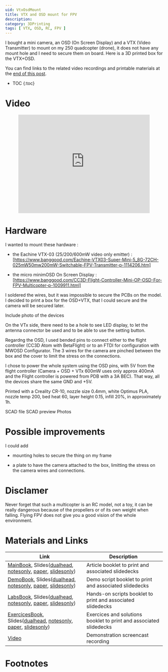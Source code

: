 ```yaml
---
uid: VtxOsdMount
title: VTX and OSD mount for FPV
description:
category: 3DPrinting
tags: [ VTX, OSD, RC, FPV ]
---
```


I bought a mini camera, an OSD (On Screen Display) and a VTX
(Video Transmitter) to mount on my 250 quadcopter (drone), it
does not have any mount hole and I need to secure them on board.
Here is a 3D printed box for the VTX+OSD.

You can find links to the related video recordings and printable materials at
the <a href="#materials-and-links">end of this post</a>.

* TOC
{:toc}

# Video

<center><iframe width="420" height="315" src="https://www.youtube.com/embed/" frameborder="0" allowfullscreen></iframe></center>

# Hardware

I wanted to mount these hardware :

* the Eachine VTX-03 (25/200/600mW video only emitter) : [https://www.banggood.com/Eachine-VTX03-Super-Mini-5_8G-72CH-025mW50mw200mW-Switchable-FPV-Transmitter-p-1114206.htm]

* the micro minimOSD On Screen Display : [https://www.banggood.com/CC3D-Flight-Controller-Mini-OP-OSD-For-FPV-Multicopter-p-1009911.html]

I soldered the wires, but it was impossible to secure the PCBs
on the model. I decided to print a box for the OSD+VTX, that I
could secure and the camera will be secured later.

Include photo of the devices

On the VTx side, there need to be a hole to see LED display, to
let the antenna connector be used and to be able to use the
setting button. 

Regardng the OSD, I used bended pins to connect either to the
flight controller (CC3D Atom with BetaFlight) or to an FTDI for
configuration with MWOSD Configurator. The 3 wires for the
camera are pinched between the box and the cover to limit the
stress on the connections.

I chose to power the whole system using the OSD pins, with 5V
from the flight controller (Camera + OSD + VTx 600mW uses only
approx 400mA and the Flight controller is powered from PDB with
a 3A BEC). That way, all the devices share the same GND and +5V. 

Printed with a Creality CR-10, nozzle size 0.4mm, white Optimus 
PLA, nozzle temp 200, bed heat 60, layer height 0.15, infill
20%, in approximately 1h.

SCAD file
SCAD preview
Photos

# Possible improvements

I could add 

- mounting holes to secure the thing on my frame 

- a plate to have the camera attached to the box, limitting the
  stress on the camera wires and connections.

# Disclamer

Never forget that such a multicopter is an RC model, not a toy,
it can be really dangerous because of the propellers or of its
own weight when falling. Flying FPV does not give you a good
vision of the whole environment.

# Materials and Links

| Link | Description |
|---|---|
| [MainBook][mainbook], Slides([dualhead][maindeck_dualhead], [notesonly][maindeck_notesonly], [paper][maindeck_paper], [slidesonly][maindeck_slidesonly]) | Article booklet to print and associated slidedecks |
| [DemoBook][demobook], Slides([dualhead][demodeck_dualhead], [notesonly][demodeck_notesonly], [paper][demodeck_paper], [slidesonly][demodeck_slidesonly]) | Demo script booklet to print and associated slidedecks |
| [LabsBook][labsbook], Slides([dualhead][labsdeck_dualhead], [notesonly][labsdeck_notesonly], [paper][labsdeck_paper], [slidesonly][labsdeck_slidesonly]) | Hands-on scripts booklet to print and associated slidedecks |
| [ExercicesBook][exercicesbook], Slides([dualhead][exercicesdeck_dualhead], [notesonly][exercicesdeck_notesonly], [paper][exercicesdeck_paper], [slidesonly][exercicesdeck_slidesonly]) | Exercices and solutions booklet to print and associated slidedecks |
| [Video] | Demonstration screencast recording |

# Footnotes

[mainbook]: {{site.url}}{{site.baseurl}}/assets/posts/{{page.uid}}/mainbook.pdf "Printable handout booklet"
[maindeck_dualhead]: {{site.url}}{{site.baseurl}}/assets/posts/{{page.uid}}/maindeck_dualhead.pdf "Handout's slidedeck with notes in dualhead layout"
[maindeck_notesonly]: {{site.url}}{{site.baseurl}}/assets/posts/{{page.uid}}/maindeck_notesonly.pdf "Handout's slidedeck notes"
[maindeck_paper]: {{site.url}}{{site.baseurl}}/assets/posts/{{page.uid}}/maindeck_paper.pdf "Handout's printable slidedeck with notes in paper layout"
[maindeck_slidesonly]: {{site.url}}{{site.baseurl}}/assets/posts/{{page.uid}}/maindeck_slidesonly.pdf "Handout's slidedeck without notes"
[demobook]: {{site.url}}{{site.baseurl}}/assets/posts/{{page.uid}}/demobook.pdf "Printable demo booklet"
[demodeck_dualhead]: {{site.url}}{{site.baseurl}}/assets/posts/{{page.uid}}/demodeck_dualhead.pdf "Demo slidedeck with notes in dualhead layout"
[demodeck_notesonly]: {{site.url}}{{site.baseurl}}/assets/posts/{{page.uid}}/demodeck_notesonly.pdf "Demo slidedeck notes"
[demodeck_paper]: {{site.url}}{{site.baseurl}}/assets/posts/{{page.uid}}/demodeck_paper.pdf "Demo slidedeck with notes in paper layout"
[demodeck_slidesonly]: {{site.url}}{{site.baseurl}}/assets/posts/{{page.uid}}/demodeck_slidesonly.pdf "Demo slidedeck without notes"
[labsbook]: {{site.url}}{{site.baseurl}}/assets/posts/{{page.uid}}/labsbook.pdf "Printable labs booklet"
[labsdeck_dualhead]: {{site.url}}{{site.baseurl}}/assets/posts/{{page.uid}}/labsdeck_dualhead.pdf "Labs slidedeck with notes in dualhead layout"
[labsdeck_notesonly]: {{site.url}}{{site.baseurl}}/assets/posts/{{page.uid}}/labsdeck_notesonly.pdf "Labs slidedeck notes"
[labsdeck_paper]: {{site.url}}{{site.baseurl}}/assets/posts/{{page.uid}}/labsdeck_paper.pdf "Labs slidedeck with notes in paper layout"
[labsdeck_slidesonly]: {{site.url}}{{site.baseurl}}/assets/posts/{{page.uid}}/labsdeck_slidesonly.pdf "Labs slidedeck without notes"
[exercicesbook]: {{site.url}}{{site.baseurl}}/assets/posts/{{page.uid}}/exercicesbook.pdf "Printable Exercices booklet"
[exercicesdeck_dualhead]: {{site.url}}{{site.baseurl}}/assets/posts/{{page.uid}}/exercicesdeck_dualhead.pdf "Exercices slidedeck with notes in dualhead layout"
[exercicesdeck_notesonly]: {{site.url}}{{site.baseurl}}/assets/posts/{{page.uid}}/exercicesdeck_notesonly.pdf "Exercices slidedeck notes"
[exercicesdeck_paper]: {{site.url}}{{site.baseurl}}/assets/posts/{{page.uid}}/exercicesdeck_paper.pdf "Exercices slidedeck with notes in paper layout"
[exercicesdeck_slidesonly]: {{site.url}}{{site.baseurl}}/assets/posts/{{page.uid}}/exercicesdeck_slidesonly.pdf "Exercices slidedeck without notes"
[Video]: https://youtu.be/kK4GxAwJKD0 "Demonstration video recording"
